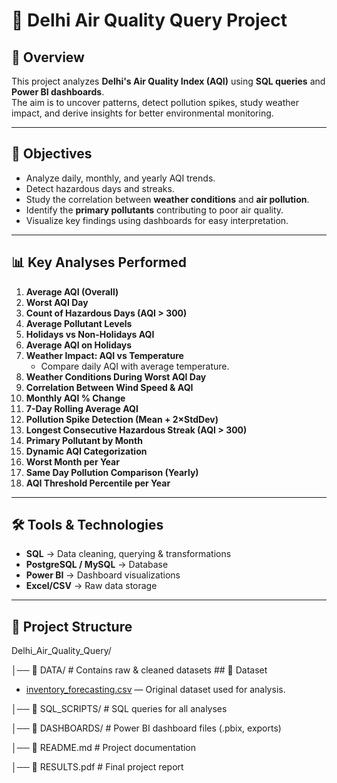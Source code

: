 # 🌆 Delhi Air Quality Query Project  

## 📖 Overview  
This project analyzes **Delhi's Air Quality Index (AQI)** using **SQL queries** and **Power BI dashboards**.  
The aim is to uncover patterns, detect pollution spikes, study weather impact, and derive insights for better environmental monitoring.  

---

## 🎯 Objectives  
- Analyze daily, monthly, and yearly AQI trends.  
- Detect hazardous days and streaks.  
- Study the correlation between **weather conditions** and **air pollution**.  
- Identify the **primary pollutants** contributing to poor air quality.  
- Visualize key findings using dashboards for easy interpretation.  

---

## 📊 Key Analyses Performed  

1. **Average AQI (Overall)**  
2. **Worst AQI Day**  
3. **Count of Hazardous Days (AQI > 300)**  
4. **Average Pollutant Levels**  
5. **Holidays vs Non-Holidays AQI**  
6. **Average AQI on Holidays**  
7. **Weather Impact: AQI vs Temperature**  
   - Compare daily AQI with average temperature.  
8. **Weather Conditions During Worst AQI Day**  
9. **Correlation Between Wind Speed & AQI**  
10. **Monthly AQI % Change**  
11. **7-Day Rolling Average AQI**  
12. **Pollution Spike Detection (Mean + 2×StdDev)**  
13. **Longest Consecutive Hazardous Streak (AQI > 300)**  
14. **Primary Pollutant by Month**  
15. **Dynamic AQI Categorization**  
16. **Worst Month per Year**  
17. **Same Day Pollution Comparison (Yearly)**  
18. **AQI Threshold Percentile per Year**  

---

## 🛠️ Tools & Technologies  
- **SQL** → Data cleaning, querying & transformations  
- **PostgreSQL / MySQL** → Database  
- **Power BI** → Dashboard visualizations  
- **Excel/CSV** → Raw data storage  

---

## 📂 Project Structure  

Delhi_Air_Quality_Query/

│── 📁 DATA/ # Contains raw & cleaned datasets ## 📂 Dataset
- [inventory_forecasting.csv](.) — Original dataset used for analysis.


│── 📁 SQL_SCRIPTS/ # SQL queries for all analyses

│── 📁 DASHBOARDS/ # Power BI dashboard files (.pbix, exports)

│── 📄 README.md # Project documentation

│── 📄 RESULTS.pdf # Final project report


